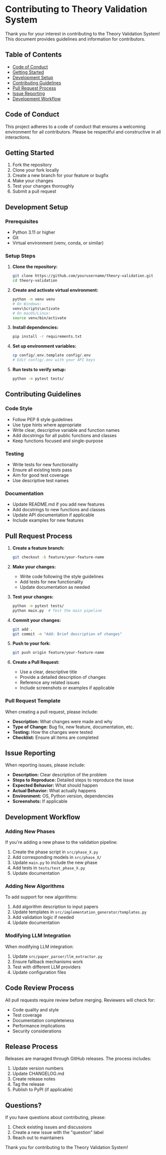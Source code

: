 # Contributing to Theory Validation System

Thank you for your interest in contributing to the Theory Validation System! This document provides guidelines and information for contributors.

## Table of Contents

- [Code of Conduct](#code-of-conduct)
- [Getting Started](#getting-started)
- [Development Setup](#development-setup)
- [Contributing Guidelines](#contributing-guidelines)
- [Pull Request Process](#pull-request-process)
- [Issue Reporting](#issue-reporting)
- [Development Workflow](#development-workflow)

## Code of Conduct

This project adheres to a code of conduct that ensures a welcoming environment for all contributors. Please be respectful and constructive in all interactions.

## Getting Started

1. Fork the repository
2. Clone your fork locally
3. Create a new branch for your feature or bugfix
4. Make your changes
5. Test your changes thoroughly
6. Submit a pull request

## Development Setup

### Prerequisites

- Python 3.11 or higher
- Git
- Virtual environment (venv, conda, or similar)

### Setup Steps

1. **Clone the repository:**
   ```bash
   git clone https://github.com/yourusername/theory-validation.git
   cd theory-validation
   ```

2. **Create and activate virtual environment:**
   ```bash
   python -m venv venv
   # On Windows:
   venv\Scripts\activate
   # On macOS/Linux:
   source venv/bin/activate
   ```

3. **Install dependencies:**
   ```bash
   pip install -r requirements.txt
   ```

4. **Set up environment variables:**
   ```bash
   cp config/.env.template config/.env
   # Edit config/.env with your API keys
   ```

5. **Run tests to verify setup:**
   ```bash
   python -m pytest tests/
   ```

## Contributing Guidelines

### Code Style

- Follow PEP 8 style guidelines
- Use type hints where appropriate
- Write clear, descriptive variable and function names
- Add docstrings for all public functions and classes
- Keep functions focused and single-purpose

### Testing

- Write tests for new functionality
- Ensure all existing tests pass
- Aim for good test coverage
- Use descriptive test names

### Documentation

- Update README.md if you add new features
- Add docstrings to new functions and classes
- Update API documentation if applicable
- Include examples for new features

## Pull Request Process

1. **Create a feature branch:**
   ```bash
   git checkout -b feature/your-feature-name
   ```

2. **Make your changes:**
   - Write code following the style guidelines
   - Add tests for new functionality
   - Update documentation as needed

3. **Test your changes:**
   ```bash
   python -m pytest tests/
   python main.py  # Test the main pipeline
   ```

4. **Commit your changes:**
   ```bash
   git add .
   git commit -m "Add: Brief description of changes"
   ```

5. **Push to your fork:**
   ```bash
   git push origin feature/your-feature-name
   ```

6. **Create a Pull Request:**
   - Use a clear, descriptive title
   - Provide a detailed description of changes
   - Reference any related issues
   - Include screenshots or examples if applicable

### Pull Request Template

When creating a pull request, please include:

- **Description:** What changes were made and why
- **Type of Change:** Bug fix, new feature, documentation, etc.
- **Testing:** How the changes were tested
- **Checklist:** Ensure all items are completed

## Issue Reporting

When reporting issues, please include:

- **Description:** Clear description of the problem
- **Steps to Reproduce:** Detailed steps to reproduce the issue
- **Expected Behavior:** What should happen
- **Actual Behavior:** What actually happens
- **Environment:** OS, Python version, dependencies
- **Screenshots:** If applicable

## Development Workflow

### Adding New Phases

If you're adding a new phase to the validation pipeline:

1. Create the phase script in `src/phase_X.py`
2. Add corresponding models in `src/phase_X/`
3. Update `main.py` to include the new phase
4. Add tests in `tests/test_phase_X.py`
5. Update documentation

### Adding New Algorithms

To add support for new algorithms:

1. Add algorithm description to input papers
2. Update templates in `src/implementation_generator/templates.py`
3. Add validation logic if needed
4. Update documentation

### Modifying LLM Integration

When modifying LLM integration:

1. Update `src/paper_parser/llm_extractor.py`
2. Ensure fallback mechanisms work
3. Test with different LLM providers
4. Update configuration files

## Code Review Process

All pull requests require review before merging. Reviewers will check for:

- Code quality and style
- Test coverage
- Documentation completeness
- Performance implications
- Security considerations

## Release Process

Releases are managed through GitHub releases. The process includes:

1. Update version numbers
2. Update CHANGELOG.md
3. Create release notes
4. Tag the release
5. Publish to PyPI (if applicable)

## Questions?

If you have questions about contributing, please:

1. Check existing issues and discussions
2. Create a new issue with the "question" label
3. Reach out to maintainers

Thank you for contributing to the Theory Validation System!
